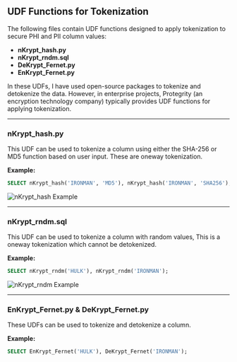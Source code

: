 ## UDF Functions for Tokenization

The following files contain UDF functions designed to apply tokenization to secure PHI and PII column values:

- **nKrypt_hash.py**
- **nKrypt_rndm.sql**
- **DeKrypt_Fernet.py**
- **EnKrypt_Fernet.py**

In these UDFs, I have used open-source packages to tokenize and detokenize the data. However, in enterprise projects, Protegrity (an encryption technology company) typically provides UDF functions for applying tokenization.

---

### **nKrypt_hash.py**
This UDF can be used to tokenize a column using either the SHA-256 or MD5 function based on user input. These are oneway tokenization.

**Example:**  
```sql
SELECT nKrypt_hash('IRONMAN', 'MD5'), nKrypt_hash('IRONMAN', 'SHA256');
```

![nKrypt_hash Example](image1.png)

---

### **nKrypt_rndm.sql**
This UDF can be used to tokenize a column with random values, This is a oneway tokenization which cannot be detokenized.

**Example:**  
```sql
SELECT nKrypt_rndm('HULK'), nKrypt_rndm('IRONMAN');
```

![nKrypt_rndm Example](image2.png)

---

### **EnKrypt_Fernet.py & DeKrypt_Fernet.py**
These UDFs can be used to tokenize and detokenize a column.

**Example:**  
```sql
SELECT EnKrypt_Fernet('HULK'), DeKrypt_Fernet('IRONMAN');
